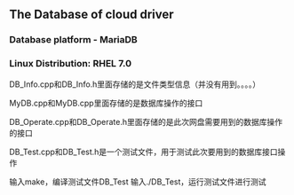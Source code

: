 ## The Database of cloud driver

### Database platform - MariaDB 

### Linux Distribution: RHEL 7.0

DB_Info.cpp和DB_Info.h里面存储的是文件类型信息（并没有用到。。。。）

MyDB.cpp和MyDB.cpp里面存储的是数据库操作的接口

DB_Operate.cpp和DB_Operate.h里面存储的是此次网盘需要用到的数据库操作的接口

DB_Test.cpp和DB_Test.h是一个测试文件，用于测试此次要用到的数据库接口操作


输入make，编译测试文件DB_Test
输入./DB_Test，运行测试文件进行测试
